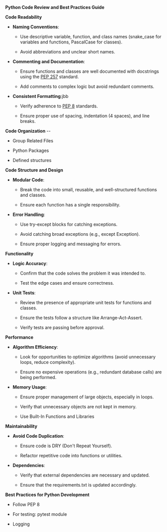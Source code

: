 **Python Code Review and Best Practices Guide**

**Code Readability**

-   **Naming Conventions**:

    -   Use descriptive variable, function, and class names (snake_case
        for variables and functions, PascalCase for classes).

    -   Avoid abbreviations and unclear short names.

-   **Commenting and Documentation**:

    -   Ensure functions and classes are well documented with docstrings
        using the [PEP 257](https://peps.python.org/pep-0257/) standard.

    -   Add comments to complex logic but avoid redundant comments.

-   **Consistent Formatting**:jbb

    -   Verify adherence to [PEP 8](https://peps.python.org/pep-0008/)
        standards.

    -   Ensure proper use of spacing, indentation (4 spaces), and line
        breaks.

**Code Organization** --

-   Group Related Files

-   Python Packages

-   Defined structures

**Code Structure and Design**

-   **Modular Code**:

    -   Break the code into small, reusable, and well-structured
        functions and classes.

    -   Ensure each function has a single responsibility.

-   **Error Handling**:

    -   Use try-except blocks for catching exceptions.

    -   Avoid catching broad exceptions (e.g., except Exception).

    -   Ensure proper logging and messaging for errors.

**Functionality**

-   **Logic Accuracy**:

    -   Confirm that the code solves the problem it was intended to.

    -   Test the edge cases and ensure correctness.

-   **Unit Tests**:

    -   Review the presence of appropriate unit tests for functions and
        classes.

    -   Ensure the tests follow a structure like Arrange-Act-Assert.

    -   Verify tests are passing before approval.

**Performance**

-   **Algorithm Efficiency**:

    -   Look for opportunities to optimize algorithms (avoid unnecessary
        loops, reduce complexity).

    -   Ensure no expensive operations (e.g., redundant database calls)
        are being performed.

-   **Memory Usage**:

    -   Ensure proper management of large objects, especially in loops.

    -   Verify that unnecessary objects are not kept in memory.

    -   Use Built-In Functions and Libraries

**Maintainability**

-   **Avoid Code Duplication**:

    -   Ensure code is DRY (Don't Repeat Yourself).

    -   Refactor repetitive code into functions or utilities.

-   **Dependencies**:

    -   Verify that external dependencies are necessary and updated.

    -   Ensure that the requirements.txt is updated accordingly.

**Best Practices for Python Development**

-   Follow PEP 8

-   For testing: pytest module

-   Logging
